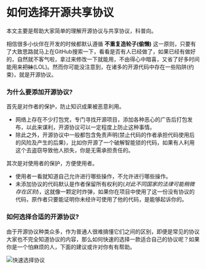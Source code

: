 # 如何选择开源共享协议

本文主要是帮助大家简单的理解开源协议与共享协议，科普向。

相信很多小伙伴在开发的时候都默认遵循 **不重复造轮子(偷懒)** 这一原则，只要有了大致思路就马上在GitHub搜索一下，看看是否有人已经做了，如果已经有做好的，自然就不客气啦，拿过来修改一下就能用，不由得心中暗喜，又省了好多时间能用来~~把妹~~(LOL)。然而你可能没注意到，在诸多的开源代码中存在一些陷阱(约束)，就是开源协议。

### 为什么要添加开源协议?

首先是对作者的保护，防止知识成果被恶意利用。

* 网络上存在不少打包党，专门寻找开源项目，添加各种恶心的广告后打包发布，以此来谋利，开源协议可以一定程度上防止这种事情。
* 除此之外，开源协议中一般都包含免责声明(禁止代码的作者承担代码使用后的风险及产生的后果)，比如你开源了一个破解智能锁的代码，如果有人利用这个去盗窃导致他人损失，你是无需承担责任的。

其次是对使用者的保护，方便使用者。

* 使用者一看就知道自己允许进行哪些操作，不允许进行哪些操作。
* 未添加协议的代码默认是作者保留所有权利的(_对此不同国家的法律可能稍微存在区别_)，这就像一颗定时炸弹，如果你在项目中使用了这一份没有协议的代码，原作者只要能证明你未经许可使用了他的代码，是能够起诉你的。

### 如何选择合适的开源协议?

由于开源协议种类众多，作为普通人很难搞懂它们之间的区别，即便是常见的协议大家也不完全知道协议的内容，那么如何快速的选择一款适合自己的协议呢？如果你是一个怕麻烦的人，下面的建议或许对你有有帮助。

![快速选择协议](https://raw.githubusercontent.com/GcsSloop/AndroidNote/magic-world/ChaosCrystal/elements/quick_choose.png)